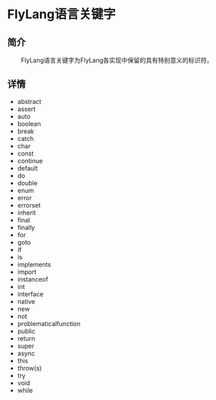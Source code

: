 # FlyLang语言关键字
## 简介
&nbsp;&nbsp;&nbsp;&nbsp;&nbsp;&nbsp;&nbsp;&nbsp;FlyLang语言关键字为FlyLang各实现中保留的具有特别意义的标识符。
## 详情
- abstract
- assert
- auto
- boolean
- break
- catch
- char
- const
- continue
- default
- do
- double
- enum
- error
- errorset
- inherit
- final
- finally
- for
- goto
- if
- is
- implements
- import
- instanceof
- int
- interface
- native
- new
- not
- problematicalfunction
- public
- return
- super
- async
- this
- throw(s)
- try
- void
- while
